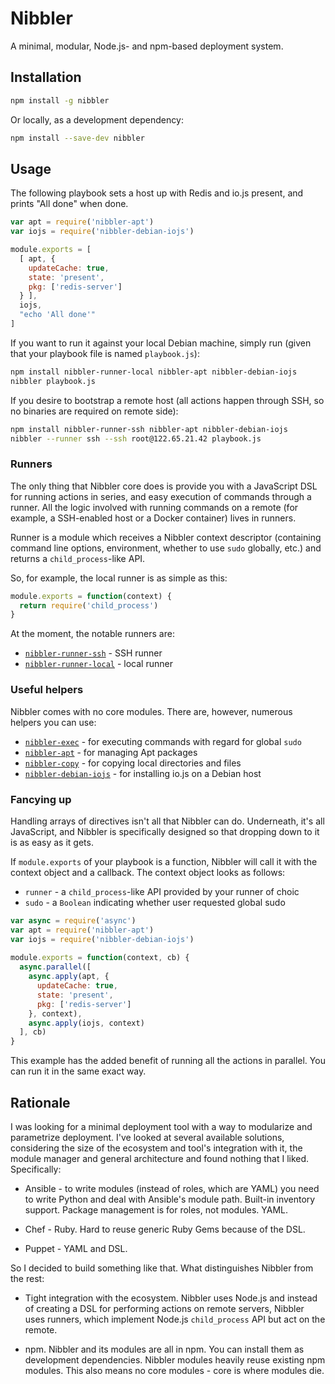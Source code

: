 # Nibbler
A minimal, modular, Node.js- and npm-based deployment system.

## Installation
```sh
npm install -g nibbler
```

Or locally, as a development dependency:

```sh
npm install --save-dev nibbler
```

## Usage
The following playbook sets a host up with Redis and io.js present, and prints
"All done" when done.

```js
var apt = require('nibbler-apt')
var iojs = require('nibbler-debian-iojs')

module.exports = [
  [ apt, {
    updateCache: true,
    state: 'present',
    pkg: ['redis-server']
  } ],
  iojs,
  "echo 'All done'"
]
```

If you want to run it against your local Debian machine, simply run (given that
your playbook file is named `playbook.js`):

```sh
npm install nibbler-runner-local nibbler-apt nibbler-debian-iojs
nibbler playbook.js
```

If you desire to bootstrap a remote host (all actions happen through SSH, so no
binaries are required on remote side):

```sh
npm install nibbler-runner-ssh nibbler-apt nibbler-debian-iojs
nibbler --runner ssh --ssh root@122.65.21.42 playbook.js
```

### Runners
The only thing that Nibbler core does is provide you with a JavaScript DSL for
running actions in series, and easy execution of commands through a runner. All
the logic involved with running commands on a remote (for example, a SSH-enabled
host or a Docker container) lives in runners.

Runner is a module which receives a Nibbler context descriptor (containing
command line options, environment, whether to use `sudo` globally, etc.) and
returns a `child_process`-like API.

So, for example, the local runner is as simple as this:

```js
module.exports = function(context) {
  return require('child_process')
}
```

At the moment, the notable runners are:

* [`nibbler-runner-ssh`](https://www.npmjs.com/package/nibbler-runner-ssh) - SSH runner
* [`nibbler-runner-local`](https://www.npmjs.com/package/nibbler-runner-local) - local runner

### Useful helpers
Nibbler comes with no core modules. There are, however, numerous helpers you
can use:

* [`nibbler-exec`](https://www.npmjs.com/package/nibbler-exec) - for executing commands
  with regard for global `sudo`
* [`nibbler-apt`](https://www.npmjs.com/package/nibbler-apt) - for managing Apt packages
* [`nibbler-copy`](https://www.npmjs.com/package/nibbler-copy) - for copying
  local directories and files
* [`nibbler-debian-iojs`](https://www.npmjs.com/package/nibbler-debian-iojs) -
  for installing io.js on a Debian host

### Fancying up
Handling arrays of directives isn't all that Nibbler can do. Underneath, it's
all JavaScript, and Nibbler is specifically designed so that dropping down to
it is as easy as it gets.

If `module.exports` of your playbook is a function, Nibbler will call it with
the context object and a callback. The context object looks as follows:

* `runner` - a `child_process`-like API provided by your runner of choic
* `sudo` - a `Boolean` indicating whether user requested global sudo

```js
var async = require('async')
var apt = require('nibbler-apt')
var iojs = require('nibbler-debian-iojs')
 
module.exports = function(context, cb) {
  async.parallel([
    async.apply(apt, {
      updateCache: true,
      state: 'present',
      pkg: ['redis-server']
    }, context),
    async.apply(iojs, context)
  ], cb)
}
```

This example has the added benefit of running all the actions in parallel.
You can run it in the same exact way.

## Rationale
I was looking for a minimal deployment tool with a way to modularize and
parametrize deployment. I've looked at several available solutions, considering
the size of the ecosystem and tool's integration with it, the module manager
and general architecture and found nothing that I liked. Specifically:

  * Ansible - to write modules (instead of roles, which are YAML) you need to
    write Python and deal with Ansible's module path. Built-in inventory support.
    Package management is for roles, not modules. YAML.

  * Chef - Ruby. Hard to reuse generic Ruby Gems because of the DSL.

  * Puppet - YAML and DSL.

So I decided to build something like that. What distinguishes Nibbler from the
rest:

  * Tight integration with the ecosystem. Nibbler uses Node.js and instead of
    creating a DSL for performing actions on remote servers, Nibbler
    uses runners, which implement Node.js `child_process` API but act on the remote.

  * npm. Nibbler and its modules are all in npm. You can install them as
    development dependencies. Nibbler modules heavily reuse existing npm modules.
    This also means no core modules - core is where modules die.

